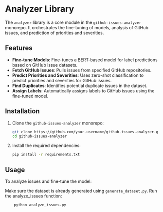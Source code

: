 # Analyzer Library

The `analyzer` library is a core module in the `github-issues-analyzer` monorepo. It orchestrates the fine-tuning of models, analysis of GitHub issues, and prediction of priorities and severities.

## Features

- **Fine-tune Models**: Fine-tunes a BERT-based model for label predictions based on GitHub issue datasets.
- **Fetch GitHub Issues**: Pulls issues from specified GitHub repositories.
- **Predict Priorities and Severities**: Uses zero-shot classification to predict priorities and severities for GitHub issues.
- **Find Duplicates**: Identifies potential duplicate issues in the dataset.
- **Assign Labels**: Automatically assigns labels to GitHub issues using the fine-tuned model.

## Installation

1. Clone the `github-issues-analyzer` monorepo:

   ```bash
   git clone https://github.com/your-username/github-issues-analyzer.git
   cd github-issues-analyzer

2. Install the required dependencies:

    ```bash
    pip install -r requirements.txt
    ```

## Usage

To analyze issues and fine-tune the model:

Make sure the dataset is already generated using `generate_dataset.py`.
Run the analyze_issues function:

```bash
    python analyze_issues.py
```
